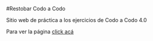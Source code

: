 #Restobar Codo a Codo

Sitio web de práctica a los ejercicios de Codo a Codo 4.0

Para ver la página [click acá](lisandroveron.github.io/restobar)